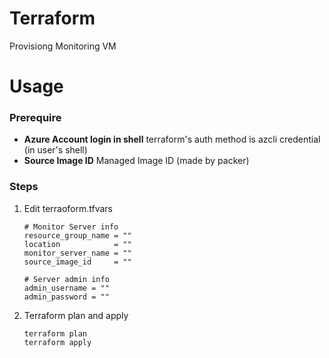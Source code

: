 # Terraform
Provisiong Monitoring VM

# Usage
### Prerequire

- **Azure Account login in shell**
    terraform's auth method is azcli credential (in user's shell)
- **Source Image ID**
    Managed Image ID (made by packer)

### Steps
1. Edit terraoform.tfvars

    ```
    # Monitor Server info
    resource_group_name = ""
    location            = ""
    monitor_server_name = ""
    source_image_id     = ""

    # Server admin info
    admin_username = ""
    admin_password = ""
    ```

2. Terraform plan and apply

    ```
    terraform plan
    terraform apply
    ```